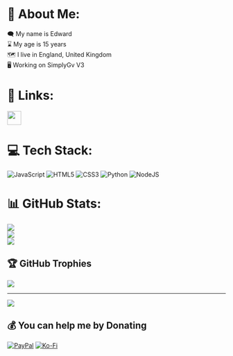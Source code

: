 # 💫 About Me:
🗨️ My name is Edward<br>⌛ My age is 15 years<br>🗺️ I live in England, United Kingdom<br>🖥️ Working on SimplyGv V3

# 🔗 Links:
<img height="32" width="32" src="https://cdn.jsdelivr.net/npm/simple-icons@v8/icons/discord.svg" />

# 💻 Tech Stack:
![JavaScript](https://img.shields.io/badge/javascript-%23323330.svg?style=for-the-badge&logo=javascript&logoColor=%23F7DF1E) ![HTML5](https://img.shields.io/badge/html5-%23E34F26.svg?style=for-the-badge&logo=html5&logoColor=white) ![CSS3](https://img.shields.io/badge/css3-%231572B6.svg?style=for-the-badge&logo=css3&logoColor=white) ![Python](https://img.shields.io/badge/python-3670A0?style=for-the-badge&logo=python&logoColor=ffdd54) ![NodeJS](https://img.shields.io/badge/node.js-6DA55F?style=for-the-badge&logo=node.js&logoColor=white)
# 📊 GitHub Stats:
![](https://github-readme-stats.vercel.app/api?username=TheCrazyCatKidz&theme=dark&hide_border=false&include_all_commits=false&count_private=true)<br/>
![](https://github-readme-streak-stats.herokuapp.com/?user=TheCrazyCatKidz&theme=dark&hide_border=false)<br/>
![](https://github-readme-stats.vercel.app/api/top-langs/?username=TheCrazyCatKidz&theme=dark&hide_border=false&include_all_commits=false&count_private=true&layout=compact)

## 🏆 GitHub Trophies
![](https://github-profile-trophy.vercel.app/?username=TheCrazyCatKidz&theme=monokai&no-frame=false&no-bg=true&margin-w=4)

---
[![](https://visitcount.itsvg.in/api?id=TheCrazyCatKidz&icon=0&color=12)](https://visitcount.itsvg.in)

  ## 💰 You can help me by Donating
  [![PayPal](https://img.shields.io/badge/PayPal-00457C?style=for-the-badge&logo=paypal&logoColor=white)](https://paypal.me/eddeakin) [![Ko-Fi](https://img.shields.io/badge/Ko--fi-F16061?style=for-the-badge&logo=ko-fi&logoColor=white)](https://ko-fi.com/edwarddeakin) 

  
<!-- Proudly created with GPRM ( https://gprm.itsvg.in ) -->
